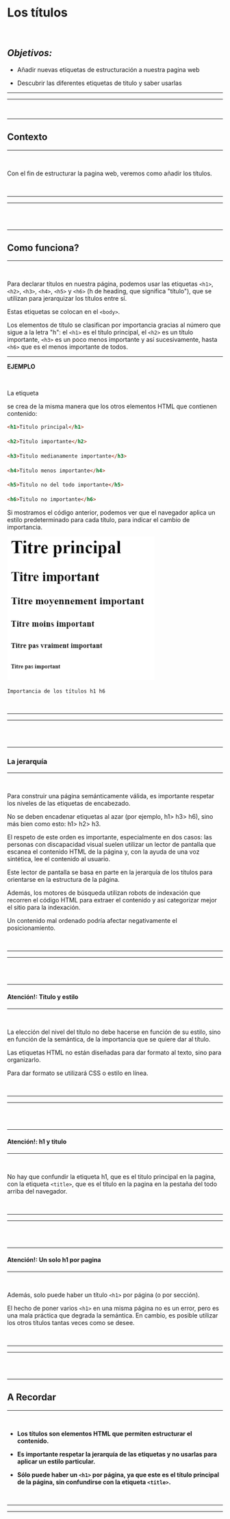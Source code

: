 # **Los títulos**

<br>

## **_Objetivos:_**

- Añadir nuevas etiquetas de estructuración a nuestra pagina web

- Descubrir las diferentes etiquetas de titulo y saber usarlas

---

---

<br>

---

## **Contexto**

---

<br>

Con el fin de estructurar la pagina web, veremos como añadir los títulos.

<br>

---

---

<br>
<br>

---

## **Como funciona?**

---

<br>

Para declarar títulos en nuestra página, podemos usar las etiquetas `<h1>`, `<h2>`, `<h3>`, `<h4>`, `<h5>` y `<h6>` (h de heading, que significa "título"), que se utilizan para jerarquizar los títulos entre sí.

Estas etiquetas se colocan en el `<body>`.

Los elementos de título se clasifican por importancia gracias al número que sigue a la letra "h": el `<h1>` es el título principal, el `<h2>` es un título importante, `<h3>` es un poco menos importante y así sucesivamente, hasta `<h6>` que es el menos importante de todos.

---

**EJEMPLO**

<br>

La etiqueta <p> se crea de la misma manera que los otros elementos HTML que contienen contenido:

```html
<h1>Titulo principal</h1>

<h2>Titulo importante</h2>

<h3>Titulo medianamente importante</h3>

<h4>Titulo menos importante</h4>

<h5>Titulo no del todo importante</h5>

<h6>Titulo no importante</h6>
```

Si mostramos el código anterior, podemos ver que el navegador aplica un estilo predeterminado para cada título, para indicar el cambio de importancia.

![img heading titles](./03-Los-titulos/img/h.png)

```
Importancia de los títulos h1 h6
```

<br>

---

---

<br>
<br>

---

### **La jerarquía**

---

<br>

Para construir una página semánticamente válida, es importante respetar los niveles de las etiquetas de encabezado.

No se deben encadenar etiquetas al azar (por ejemplo, h1> h3> h6), sino más bien como esto: h1> h2> h3.

El respeto de este orden es importante, especialmente en dos casos: las personas con discapacidad visual suelen utilizar un lector de pantalla que escanea el contenido HTML de la página y, con la ayuda de una voz sintética, lee el contenido al usuario.

Este lector de pantalla se basa en parte en la jerarquía de los títulos para orientarse en la estructura de la página.

Además, los motores de búsqueda utilizan robots de indexación que recorren el código HTML para extraer el contenido y así categorizar mejor el sitio para la indexación.

Un contenido mal ordenado podría afectar negativamente el posicionamiento.

<br>

---

---

<br>
<br>

---

#### **Atención!: Titulo y estilo**

---

<br>

La elección del nivel del título no debe hacerse en función de su estilo, sino en función de la semántica, de la importancia que se quiere dar al título.

Las etiquetas HTML no están diseñadas para dar formato al texto, sino para organizarlo.

Para dar formato se utilizará CSS o estilo en línea.

<br>

---

---

<br>
<br>

---

#### **Atención!: h1 y titulo**

---

<br>

No hay que confundir la etiqueta h1, que es el titulo principal en la pagina, con la etiqueta `<title>`, que es el titulo en la pagina en la pestaña del todo arriba del navegador.

<br>

---

---

<br>
<br>

---

#### **Atención!: Un solo h1 por pagina**

---

<br>

Además, solo puede haber un título `<h1>` por página (o por sección).

El hecho de poner varios `<h1>` en una misma página no es un error, pero es una mala práctica que degrada la semántica. En cambio, es posible utilizar los otros títulos tantas veces como se desee.

<br>

---

---

<br>
<br>

---

## **A Recordar**

---

<br>

- **Los títulos son elementos HTML que permiten estructurar el contenido.**

- **Es importante respetar la jerarquía de las etiquetas y no usarlas para aplicar un estilo particular.**

- **Sólo puede haber un `<h1>` por página, ya que este es el título principal de la página, sin confundirse con la etiqueta `<title>`.**

<br>

---

---
